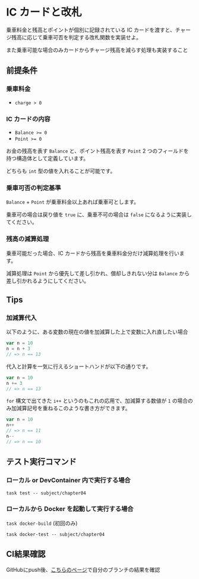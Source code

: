 # IC カードと改札

乗車料金と残高とポイントが個別に記録されている IC カードを渡すと、チャージ残高に応じて乗車可否を判定する改札関数を実装せよ。

また乗車可能な場合のみカードからチャージ残高を減らす処理も実装すること

## 前提条件

### 乗車料金

- `charge > 0`

### IC カードの内容

- `Balance >= 0`
- `Point >= 0`

お金の残高を表す `Balance` と、ポイント残高を表す `Point` 2 つのフィールドを持つ構造体として定義しています。

どちらも `int` 型の値を入れることが可能です。

### 乗車可否の判定基準

`Balance` + `Point` が乗車料金以上あれば乗車可とします。

乗車可の場合は戻り値を `true` に、乗車不可の場合は `false` になるように実装してください。

### 残高の減算処理

乗車可能だった場合、IC カードから残高を乗車料金分だけ減算処理を行います。

減算処理は `Point` から優先して差し引かれ、償却しきれない分は `Balance` から差し引かれるようにしてください。

## Tips

### 加減算代入

以下のように、ある変数の現在の値を加減算した上で変数に入れ直したい場合

```go
var n = 10
n = n + 3
// => n == 13
```

代入と計算を一気に行えるショートハンドが以下の通りです。

```go
var n = 10
n += 3
// => n == 13
```

`for` 構文で出てきた `i++` というのもこれの応用で、加減算する数値が `1` の場合のみ加減算記号を重ねるこのような書き方ができます。

```go
var n = 10
n++
// => n == 11
n--
// => n == 10
```

## テスト実行コマンド

### ローカル or DevContainer 内で実行する場合

`task test -- subject/chapter04`

### ローカルから Docker を起動して実行する場合

`task docker-build` (初回のみ)

`task docker-test -- subject/chapter04`

## CI結果確認

GitHubにpush後、[こちらのページ](https://github.com/kurupeku/hello-golang/actions/workflows/chapter04_test.yml)で自分のブランチの結果を確認
